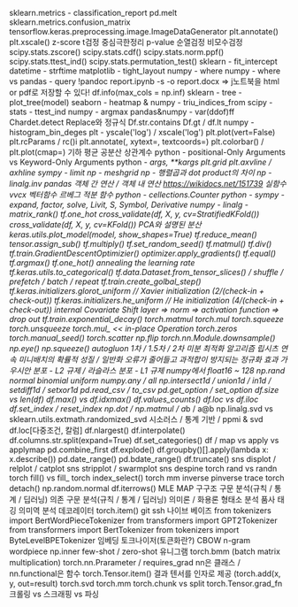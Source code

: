 sklearn.metrics - classification_report
pd.melt
sklearn.metrics.confusion_matrix
tensorflow.keras.preprocessing.image.ImageDataGenerator
plt.annotate()
plt.xscale()
z-score
t검정
중심극한정리
p-value
순열검정
비모수검정
scipy.stats.zscore()
scipy.stats.cdf()
scipy.stats.norm.ppf()
scipy.stats.ttest_ind()
scipy.stats.permutation_test()
sklearn - fit_intercept
datetime - strftime
matplotlib - tight_layout
numpy - where
numpy - where vs pandas - query
!pandoc report.ipynb -s -o report.docx => j노트북을 html or pdf로 저장할 수 있다!
df.info(max_cols = np.inf)
sklearn - tree - plot_tree(model)
seaborn - heatmap & numpy - triu_indices_from
scipy - stats - ttest_ind
numpy - argmax
pandas&numpy - var(ddof)ff
Chardet.detect
Replace와 정규식
Df.str.contains
Df.gt / df.lt
numpy - histogram_bin_deges
plt - yscale('log') / xscale('log')
plt.plot(vert=False)
plt.rcParams / rc()i
plt.annotate(, xytext=, textcoords=)
plt.colorbar() / plt.plot(cmap=)
기하 평균
공분산
상관계수
python - positional-Only Arguments vs Keyword-Only Arguments
python - *args, **kargs
plt.grid
plt.axvline / axhline
sympy - limit
np - meshgrid
np - 행렬곱과 dot product의 차이
np - linalg.inv
pandas 객체 간 연산 / 객체 내 연산 https://wikidocs.net/151739
실함수vvcx
벡터함수
르베그 적분 함수
python - cellections.Counter
python - sympy - expand, factor, solve, Livit, S, Symbol, Derivative
numpy - linalg - matrix_rank()
tf.one_hot
cross_validate(df, X, y, cv=StratifiedKFold())
cross_validate(df, X, y, cv=KFold())
PCA와 설명된 분산
keras.utils.plot_model(model, show_shapes=True)
tf.reduce_mean()
tensor.assign_sub()
tf.multiply()
tf.set_random_seed()
tf.matmul()
tf.div()
tf.train.GradientDescentOptimizier()
optimizer.apply_gradients()
tf.equal()
tf.argmax()
tf.one_hot()
annealing the learning rate
tf.keras.utils.to_categorical()
tf.data.Dataset.from_tensor_slices() / shuffle / prefetch / batch / repeat
tf.train.create_golbal_step()
tf.keras.initializers.glorot_uniform // Xavier initialization (2/(check-in + check-out))
tf.keras.initializers.he_uniform // He initialization (4/(check-in + check-out))
internal Covariate Shift
layer => norm => activation function => drop out
tf.train.exponential_decay()
torch.matmul
torch.mul
torch.squeeze
torch.unsqueeze
torch.mul_ << in-place Operation
torch.zeros
torch.manual_seed()
torch.scatter
np.flip
torch.nn.Module.downsample()
np.eye()
np.squeeze()
autogluon
1차 / 1.5차 / 2차 미분 최적화 알고리즘
립시츠 연속
미니배치의 확률적 성질 / 일반화 오류가 줄어들고 과적합이 방지되는 정규화 효과
가우시안 분포 - L2 규제 / 라슬라스 분포 - L1 규제
numpy에서 float16 ~ 128
np.rand normal binomial uniform
numpy.any / all
np.intersect1d / union1d / in1d / setdiff1d / setxor1d
pd.read_csv / to_csv
pd.get_option / set_option
df.size vs len(df)
df.max() vs df.idxmax()
df.values_counts()
df.loc vs df.iloc
df.set_index / reset_index
np.dot / np.matmul / a*b / a@b
np.linalg.svd vs sklearn.utils.extmath.randomized_svd
시소러스 / 통계 기반 / ppmi & svd
df.loc[다중조건, 칼럼]
df.nlargest()
df.interpolate()
df.columns.str.split(expand=True)
df.set_categories()
df / map vs apply vs applymap
pd.combine_first
df.explode()
df.groupby()[].apply(lambda x: x.describe())
pd.date_range()
pd.bdate_range()
df.truncate()
sns displot / relplot / catplot 
sns stripplot / swarmplot
sns despine
torch rand vs randn
torch fill() vs fill_
torch index_select()
torch mm inverse pinverse trace
torch detach()
np.random.normal
df.iterrows()
MLE
MAP
구구조 구문 분석(규칙 / 통계 / 딥러닝)
의존 구문 분석(규칙 / 통계 / 딥러닝)
의미론 / 화용론
형태소 분석
품사 태깅
의미역 분석
데코레이터
torch.item()
git ssh 
나이브 베이즈
from tokenizers import  BertWordPieceTokenizer
from transformers import  GPT2Tokenizer
from transformers import BertTokenizer
from tokenizers import  ByteLevelBPETokenizer
임베딩
토크나이저(토큰화란?)
CBOW
n-gram
wordpiece
np.inner
few-shot / zero-shot
유니그램
torch.bmm (batch matrix multiplication)
torch.nn.Prarameter / requires_grad
nn은 클래스 / nn.functional은 함수
torch.Tensor.item()
결과 텐서를 인자로 제공 (torch.add(x, y, out=result)
torch.svd
torch.mm
torch.chunk vs split
torch.Tensor.grad_fn
크롤링 vs 스크래핑 vs 파싱